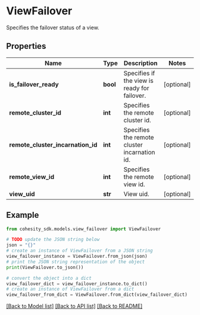 # ViewFailover

Specifies the failover status of a view.

## Properties

Name | Type | Description | Notes
------------ | ------------- | ------------- | -------------
**is_failover_ready** | **bool** | Specifies if the view is ready for failover. | [optional] 
**remote_cluster_id** | **int** | Specifies the remote cluster id. | [optional] 
**remote_cluster_incarnation_id** | **int** | Specifies the remote cluster incarnation id. | [optional] 
**remote_view_id** | **int** | Specifies the remote view id. | [optional] 
**view_uid** | **str** | View uid. | [optional] 

## Example

```python
from cohesity_sdk.models.view_failover import ViewFailover

# TODO update the JSON string below
json = "{}"
# create an instance of ViewFailover from a JSON string
view_failover_instance = ViewFailover.from_json(json)
# print the JSON string representation of the object
print(ViewFailover.to_json())

# convert the object into a dict
view_failover_dict = view_failover_instance.to_dict()
# create an instance of ViewFailover from a dict
view_failover_from_dict = ViewFailover.from_dict(view_failover_dict)
```
[[Back to Model list]](../README.md#documentation-for-models) [[Back to API list]](../README.md#documentation-for-api-endpoints) [[Back to README]](../README.md)



